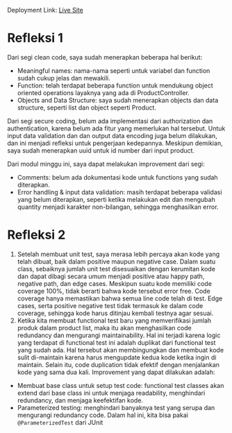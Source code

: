 Deployment Link: [Live Site](https://unaware-sharron-advprog-deploy-86f0599a.koyeb.app/)

# Refleksi 1
Dari segi clean code, saya sudah menerapkan beberapa hal berikut:
- Meaningful names: nama-nama seperti untuk variabel dan function sudah cukup jelas dan mewakili.
- Function: telah terdapat beberapa function untuk mendukung object oriented operations layaknya yang ada di ProductController.
- Objects and Data Structure: saya sudah menerapkan objects dan data structure, seperti list
dan object seperti Product.

Dari segi secure coding, belum ada implementasi dari authorization dan authentication, karena belum ada fitur yang memerlukan hal tersebut.
Untuk input data validation dan dan output data encoding juga belum dilakukan, dan ini menjadi refleksi untuk pengerjaan kedepannya.
Meskipun demikian, saya sudah menerapkan uuid untuk id number dari input product.

Dari modul minggu ini, saya dapat melakukan improvement dari segi:
- Comments: belum ada dokumentasi kode untuk functions yang sudah diterapkan.
- Error handling & input data validation: masih terdapat beberapa validasi yang belum diterapkan, seperti ketika melakukan edit dan mengubah
quantity menjadi karakter non-bilangan, sehingga menghasilkan error.

# Refleksi 2
1. Setelah membuat unit test, saya merasa lebih percaya akan kode yang telah dibuat, baik dalam positive maupun negative case.
Dalam suatu class, sebaiknya jumlah unit test disesuaikan dengan kerumitan kode dan dapat dibagi secara umum menjadi positive atau happy path, negative path, dan edge cases.
Meskipun suatu kode memiliki code coverage 100%, tidak berarti bahwa kode tersebut error free. Code coverage hanya memastikan bahwa semua line code telah di test.
Edge cases, serta positive negative test tidak termasuk ke dalam code coverage, sehingga kode harus ditinjau kembali testnya agar sesuai.
2. Ketika kita membuat functional test baru yang memverifikasi jumlah produk dalam product list, maka itu akan menghasilkan code redundancy
dan mengurangi maintainability. Hal ini terjadi karena logic yang terdapat di functional test ini adalah duplikat dari functional test yang sudah ada.
Hal tersebut akan membingungkan dan membuat kode sulit di-maintain karena harus mengupdate kedua kode ketika ingin di maintain. Selain itu, code duplication tidak efektif dengan menjalankan kode yang sama dua kali.
Improvement yang dapat dilakukan adalah:
- Membuat base class untuk setup test code: functional test classes akan extend dari base class ini untuk menjaga readability,
menghindari redundancy, dan menjaga keefektifan kode.
- Parameterized testing: menghindari banyaknya test yang serupa dan mengurangi redundancy code. Dalam hal ini, kita bisa pakai `@ParameterizedTest` dari JUnit
